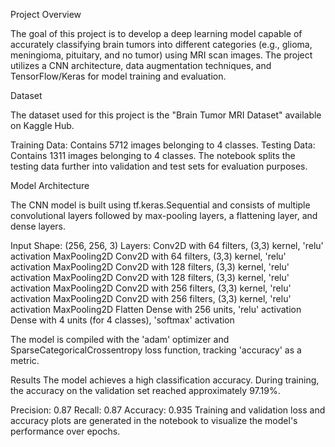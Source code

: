 Project Overview

The goal of this project is to develop a deep learning model capable of accurately classifying brain tumors into different categories (e.g., glioma, meningioma, pituitary, and no tumor) using MRI scan images. The project utilizes a CNN architecture, data augmentation techniques, and TensorFlow/Keras for model training and evaluation.

Dataset

The dataset used for this project is the "Brain Tumor MRI Dataset" available on Kaggle Hub.

Training Data: Contains 5712 images belonging to 4 classes.
Testing Data: Contains 1311 images belonging to 4 classes.
The notebook splits the testing data further into validation and test sets for evaluation purposes.

Model Architecture

The CNN model is built using tf.keras.Sequential and consists of multiple convolutional layers followed by max-pooling layers, a flattening layer, and dense layers.

Input Shape: (256, 256, 3)
Layers:
Conv2D with 64 filters, (3,3) kernel, 'relu' activation
MaxPooling2D
Conv2D with 64 filters, (3,3) kernel, 'relu' activation
MaxPooling2D
Conv2D with 128 filters, (3,3) kernel, 'relu' activation
MaxPooling2D
Conv2D with 128 filters, (3,3) kernel, 'relu' activation
MaxPooling2D
Conv2D with 256 filters, (3,3) kernel, 'relu' activation
MaxPooling2D
Conv2D with 256 filters, (3,3) kernel, 'relu' activation
MaxPooling2D
Flatten
Dense with 256 units, 'relu' activation
Dense with 4 units (for 4 classes), 'softmax' activation

The model is compiled with the 'adam' optimizer and SparseCategoricalCrossentropy loss function, tracking 'accuracy' as a metric.

Results
The model achieves a high classification accuracy. During training, the accuracy on the validation set reached approximately 97.19%.

Precision: 0.87
Recall: 0.87
Accuracy: 0.935
Training and validation loss and accuracy plots are generated in the notebook to visualize the model's performance over epochs.